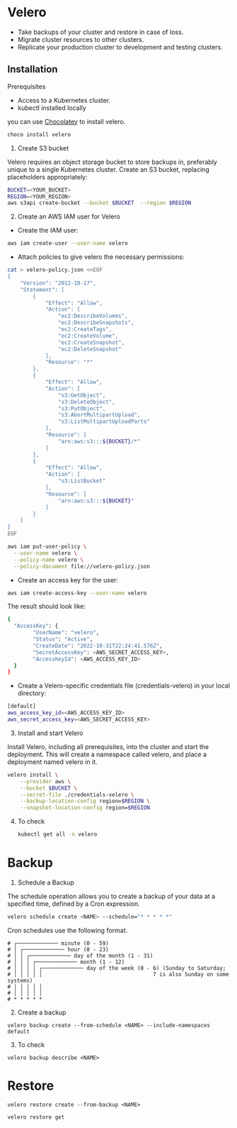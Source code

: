 # Velero
* Take backups of your cluster and restore in case of loss.
* Migrate cluster resources to other clusters.
* Replicate your production cluster to development and testing clusters.

## Installation
Prerequisites
* Access to a Kubernetes cluster.
* kubectl installed locally

you can use [Chocolatey](https://chocolatey.org/install) to install velero.

```bash
choco install velero
```

1. Create S3 bucket 

Velero requires an object storage bucket to store backups in, preferably unique to a single Kubernetes cluster. Create an S3 bucket, replacing placeholders appropriately:
```bash
BUCKET=<YOUR_BUCKET>
REGION=<YOUR_REGION>
aws s3api create-bucket --bucket $BUCKET  --region $REGION
```
2. Create an AWS IAM user for Velero
* Create the IAM user:

```bash
aws iam create-user --user-name velero
```
* Attach policies to give velero the necessary permissions:
```bash
cat > velero-policy.json <<EOF
{
    "Version": "2012-10-17",
    "Statement": [
        {
            "Effect": "Allow",
            "Action": [
                "ec2:DescribeVolumes",
                "ec2:DescribeSnapshots",
                "ec2:CreateTags",
                "ec2:CreateVolume",
                "ec2:CreateSnapshot",
                "ec2:DeleteSnapshot"
            ],
            "Resource": "*"
        },
        {
            "Effect": "Allow",
            "Action": [
                "s3:GetObject",
                "s3:DeleteObject",
                "s3:PutObject",
                "s3:AbortMultipartUpload",
                "s3:ListMultipartUploadParts"
            ],
            "Resource": [
                "arn:aws:s3:::${BUCKET}/*"
            ]
        },
        {
            "Effect": "Allow",
            "Action": [
                "s3:ListBucket"
            ],
            "Resource": [
                "arn:aws:s3:::${BUCKET}"
            ]
        }
    ]
}
EOF
```

```bash
aws iam put-user-policy \
  --user-name velero \
  --policy-name velero \
  --policy-document file://velero-policy.json
```
* Create an access key for the user:
```bash
aws iam create-access-key --user-name velero
```
The result should look like:

```bash
{
  "AccessKey": {
        "UserName": "velero",
        "Status": "Active",
        "CreateDate": "2022-10-31T22:24:41.576Z",
        "SecretAccessKey": <AWS_SECRET_ACCESS_KEY>,
        "AccessKeyId": <AWS_ACCESS_KEY_ID>
  }
}
```

* Create a Velero-specific credentials file (credentials-velero) in your local directory:
```bash
[default]
aws_access_key_id=<AWS_ACCESS_KEY_ID>
aws_secret_access_key=<AWS_SECRET_ACCESS_KEY>
```
3. Install and start Velero

Install Velero, including all prerequisites, into the cluster and start the deployment. This will create a namespace called velero, and place a deployment named velero in it.
```bash
velero install \
    --provider aws \
    --bucket $BUCKET \
    --secret-file ./credentials-velero \
    --backup-location-config region=$REGION \
    --snapshot-location-config region=$REGION
```

4. To check 
   ```bash
   kubectl get all -n velero
   ```

# Backup
1. Schedule a Backup

The schedule operation allows you to create a backup of your data at a specified time, defined by a Cron expression.
```bash
velero schedule create <NAME> --schedule="* * * * *"
```
Cron schedules use the following format.
```
# ┌───────────── minute (0 - 59)
# │ ┌───────────── hour (0 - 23)
# │ │ ┌───────────── day of the month (1 - 31)
# │ │ │ ┌───────────── month (1 - 12)
# │ │ │ │ ┌───────────── day of the week (0 - 6) (Sunday to Saturday;
# │ │ │ │ │                                   7 is also Sunday on some systems)
# │ │ │ │ │
# │ │ │ │ │
# * * * * *
```

2. Create a backup

```
velero backup create --from-schedule <NAME> --include-namespaces default
```

3. To check
```
velero backup describe <NAME>
```
# Restore 
```
velero restore create --from-backup <NAME> 

velero restore get
```